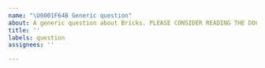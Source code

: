 ```yaml
---
name: "\U0001F64B Generic question"
about: A generic question about Bricks. PLEASE CONSIDER READING THE DOCS => https://bricks.stefanobartoletti.it
title: ''
labels: question
assignees: ''

---
```


<!--

IMPORTANT: BEFORE ASKING FOR HELP:

- Make sure to read the documentation to see if your suggestion is about something that is already present in some way -> https://bricks.stefanobartoletti.it
- Search on the issues, your problem may have already be answered or even solved.
- Ask your question in a clear and detailed way.
- Please only use English in your reports.

-->